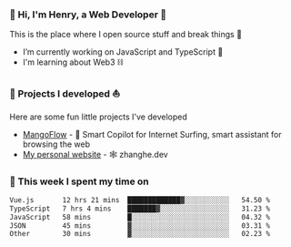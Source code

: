 <!-- [![Click to enter my website](https://github.com/zh30/zh30/assets/7930156/bb82b0df-3fb8-4136-8522-734cd2b27f6a)](https://blog.zhanghe.dev) -->

### 👋 Hi, I'm Henry, a Web Developer 🚀

This is the place where I open source stuff and break things :rofl:

- I’m currently working on JavaScript and TypeScript 🥢
- I'm learning about Web3 ⛓️

### 🔨 Projects I developed ⛵

Here are some fun little projects I've developed

- [MangoFlow](https://mangoflow.chat/) - 🥭 Smart Copilot for Internet Surfing, smart assistant for browsing the web
- [My personal website](https://zhanghe.dev) - 🕸️ zhanghe.dev

### 💪 This week I spent my time on

<!--START_SECTION:waka-->

```txt
Vue.js       12 hrs 21 mins  █████████████▓░░░░░░░░░░░   54.50 %
TypeScript   7 hrs 4 mins    ███████▓░░░░░░░░░░░░░░░░░   31.23 %
JavaScript   58 mins         █░░░░░░░░░░░░░░░░░░░░░░░░   04.32 %
JSON         45 mins         ▓░░░░░░░░░░░░░░░░░░░░░░░░   03.31 %
Other        30 mins         ▓░░░░░░░░░░░░░░░░░░░░░░░░   02.23 %
```

<!--END_SECTION:waka-->
